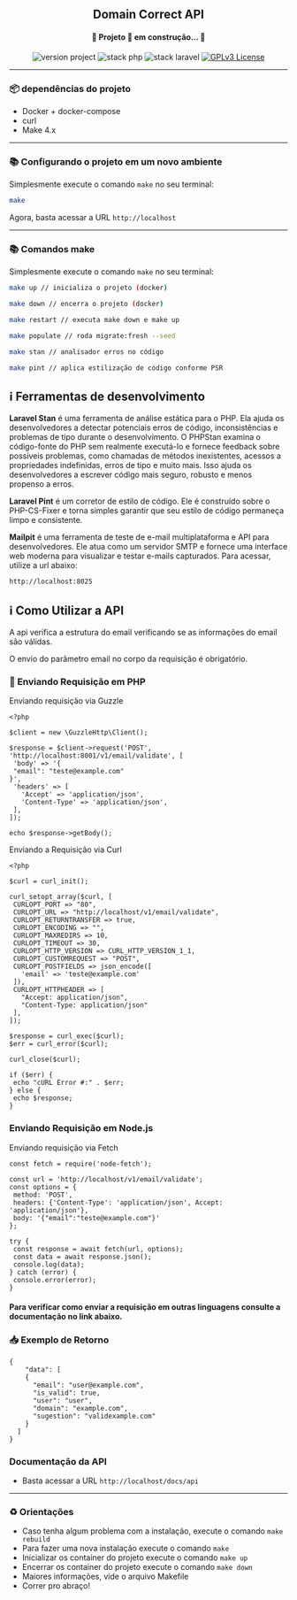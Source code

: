 <p align="center">
	<h2 align="center">Domain Correct API</h2>
</p>
<h4 align="center"> 
	🚧  Projeto 🚀 em construção...  🚧
</h4>
<p align="center">
	<img src="https://img.shields.io/badge/version project-1.0-brightgreen" alt="version project">
    <img src="https://img.shields.io/badge/Php-8.3.3-informational" alt="stack php">
    <img src="https://img.shields.io/badge/Laravel-11.00-informational&color=brightgreen" alt="stack laravel">
	<a href="https://opensource.org/licenses/GPL-3.0">
		<img src="https://img.shields.io/badge/license-MIT-blue.svg" alt="GPLv3 License">
	</a>
</p>

---
### :package: dependências do projeto
 - Docker + docker-compose
 - curl
 - Make 4.x

---
### :books: Configurando o projeto em um novo ambiente
Simplesmente execute o comando `make` no seu terminal:
```bash
make
```

Agora, basta acessar a URL `http://localhost`

---
### :books: Comandos make 
Simplesmente execute o comando `make` no seu terminal:
```bash
make up // inicializa o projeto (docker)
```

```bash
make down // encerra o projeto (docker)
```

```bash
make restart // executa make down e make up
```

```bash
make populate // roda migrate:fresh --seed
```

```bash
make stan // analisador erros no código
```

```bash
make pint // aplica estilização de código conforme PSR
```

## :information_source: Ferramentas de desenvolvimento

**Laravel Stan** é uma ferramenta de análise estática para o PHP. Ela ajuda os desenvolvedores a detectar potenciais erros de código, inconsistências e problemas de tipo durante o desenvolvimento. O PHPStan examina o código-fonte do PHP sem realmente executá-lo e fornece feedback sobre possíveis problemas, como chamadas de métodos inexistentes, acessos a propriedades indefinidas, erros de tipo e muito mais. Isso ajuda os desenvolvedores a escrever código mais seguro, robusto e menos propenso a erros.


**Laravel Pint** é um corretor de estilo de código. Ele é construído sobre o PHP-CS-Fixer e torna simples garantir que seu estilo de código permaneça limpo e consistente.

**Mailpit** é uma ferramenta de teste de e-mail multiplataforma e API para desenvolvedores. Ele atua como um servidor SMTP e fornece uma interface web moderna para visualizar e testar e-mails capturados. Para acessar, utilize a url abaixo:

```bash
http://localhost:8025
```




## :information_source: Como Utilizar a API
A api verifica a estrutura do email verificando se as informações do email são válidas.

O envio do parâmetro email no corpo da requisição é obrigatório.
### :elephant: Enviando Requisição em PHP
  Enviando requisição via Guzzle
 ```
<?php

$client = new \GuzzleHttp\Client();

$response = $client->request('POST', 'http://localhost:8001/v1/email/validate', [
  'body' => '{
  "email": "teste@example.com"
}',
  'headers' => [
    'Accept' => 'application/json',
    'Content-Type' => 'application/json',
  ],
]);

echo $response->getBody();
 ```
 Enviando a Requisição via Curl
 ```
<?php

$curl = curl_init();

curl_setopt_array($curl, [
  CURLOPT_PORT => "80",
  CURLOPT_URL => "http://localhost/v1/email/validate",
  CURLOPT_RETURNTRANSFER => true,
  CURLOPT_ENCODING => "",
  CURLOPT_MAXREDIRS => 10,
  CURLOPT_TIMEOUT => 30,
  CURLOPT_HTTP_VERSION => CURL_HTTP_VERSION_1_1,
  CURLOPT_CUSTOMREQUEST => "POST",
  CURLOPT_POSTFIELDS => json_encode([
    'email' => 'teste@example.com'
  ]),
  CURLOPT_HTTPHEADER => [
    "Accept: application/json",
    "Content-Type: application/json"
  ],
]);

$response = curl_exec($curl);
$err = curl_error($curl);

curl_close($curl);

if ($err) {
  echo "cURL Error #:" . $err;
} else {
  echo $response;
}
 ```
### Enviando Requisição em Node.js
Enviando requisição via Fetch
 ```
 const fetch = require('node-fetch');

const url = 'http://localhost/v1/email/validate';
const options = {
  method: 'POST',
  headers: {'Content-Type': 'application/json', Accept: 'application/json'},
  body: '{"email":"teste@example.com"}'
};

try {
  const response = await fetch(url, options);
  const data = await response.json();
  console.log(data);
} catch (error) {
  console.error(error);
}
 ```
 #### Para verificar como enviar a requisição em outras linguagens consulte a documentação no link abaixo.

### :inbox_tray: Exemplo de Retorno
```
{
	"data": [
    {
      "email": "user@example.com",
      "is_valid": true,
      "user": "user",
      "domain": "example.com",
      "sugestion": "validexample.com"
    }
  ]
}
```

### Documentação da API
  - Basta acessar a URL `http://localhost/docs/api`

---
### :recycle: Orientações
 - Caso tenha algum problema com a instalação, execute o comando `make rebuild`
 - Para fazer uma nova instalação execute o comando `make`
 - Inicializar os container do projeto execute o comando `make up`
 - Encerrar os container do projeto execute o comando `make down`
 - Maiores informações, vide o arquivo Makefile
 - Correr pro abraço!
